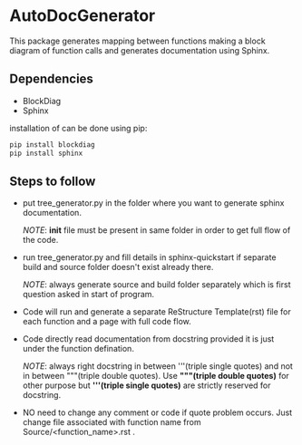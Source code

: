 # AutoDocGenerator
This package generates mapping between functions making a block diagram of function calls and generates documentation using Sphinx.

## Dependencies

* BlockDiag
* Sphinx

installation of can be done using pip:
```bash
pip install blockdiag
pip install sphinx
```
## Steps to follow

* put tree_generator.py in the folder where you want to generate sphinx documentation.

  _NOTE_: __init__ file must be present in same folder in order to get full flow of the code.

* run tree_generator.py and fill details in sphinx-quickstart if separate build and source folder doesn't exist already there.

  _NOTE_: always generate source and build folder separately which is first question asked in start of program.

* Code will run and generate a separate ReStructure Template(rst) file for each function and a page with full code flow.

* Code directly read documentation from docstring provided it is just under the function defination.

  _NOTE_: always right docstring in between '''(triple single quotes) and not in between """(triple double quotes).
      Use <b>"""(triple double quotes)</b> for other purpose but <b>'''(triple single quotes)</b> are strictly reserved for docstring.

* NO need to change any comment or code if quote problem occurs. Just change file associated with function name from Source/<function_name>.rst .
